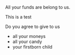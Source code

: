 All your funds are belong to us.

This is a test

Do you agree to give to us
- all your moneys
- all your candy
- your firstborn child
